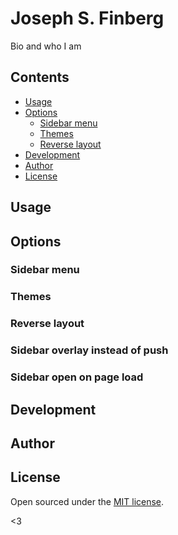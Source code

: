 # Joseph S. Finberg

Bio and who I am 

## Contents

- [Usage](#usage)
- [Options](#options)
  - [Sidebar menu](#sidebar-menu)
  - [Themes](#themes)
  - [Reverse layout](#reverse-layout)
- [Development](#development)
- [Author](#author)
- [License](#license)


## Usage


## Options



### Sidebar menu



### Themes



### Reverse layout



### Sidebar overlay instead of push


### Sidebar open on page load




## Development



## Author



## License

Open sourced under the [MIT license](LICENSE.md).

<3
